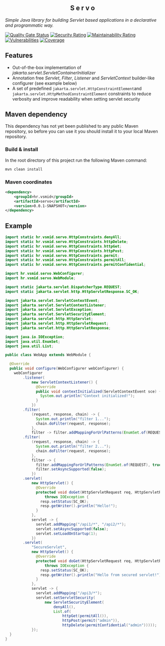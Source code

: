 <p>
  <h2 style="text-align: center">S e r v o</h2>
</p>

_Simple Java library for building Servlet based applications in a declarative and programmatic way._

[![Quality Gate Status](https://sonarcloud.io/api/project_badges/measure?project=vsmid_servo&metric=alert_status)](https://sonarcloud.io/summary/new_code?id=vsmid_servo)
[![Security Rating](https://sonarcloud.io/api/project_badges/measure?project=vsmid_servo&metric=security_rating)](https://sonarcloud.io/summary/new_code?id=vsmid_servo)
[![Maintainability Rating](https://sonarcloud.io/api/project_badges/measure?project=vsmid_servo&metric=sqale_rating)](https://sonarcloud.io/summary/new_code?id=vsmid_servo)
[![Vulnerabilities](https://sonarcloud.io/api/project_badges/measure?project=vsmid_servo&metric=vulnerabilities)](https://sonarcloud.io/summary/new_code?id=vsmid_servo)
[![Coverage](https://sonarcloud.io/api/project_badges/measure?project=vsmid_servo&metric=coverage)](https://sonarcloud.io/summary/new_code?id=vsmid_servo)

## Features

* Out-of-the-box implementation of _jakarta.servlet.ServletContainerInitializer_
* Annotation free _Servlet_, _Filter_, _Listener_ and _ServletContext_ builder-like configurer (see example below)
* A set of predefined `jakarta.servlet.HttpConstraintElement`and `jakarta.servlet.HttpMethodConstraintElement`
  constraints to reduce verbosity and improve readability when setting servlet security

## Maven dependency

This dependency has not yet been published to any public Maven repository, so before you can use it you should
install it to your local Maven repository.

### Build & install

In the root directory of this project run the following Maven command:

```bash 
mvn clean install
```

### Maven coordinates

```xml
<dependency>
    <groupId>hr.vsmid</groupId>
    <artifactId>servo</artifactId>
    <version>0.0.1-SNAPSHOT</version>
</dependency>
```

## Example

```java
import static hr.vsmid.servo.HttpConstraints.denyAll;
import static hr.vsmid.servo.HttpConstraints.httpDelete;
import static hr.vsmid.servo.HttpConstraints.httpGet;
import static hr.vsmid.servo.HttpConstraints.httpPost;
import static hr.vsmid.servo.HttpConstraints.permit;
import static hr.vsmid.servo.HttpConstraints.permitAll;
import static hr.vsmid.servo.HttpConstraints.permitConfidential;

import hr.vsmid.servo.WebConfigurer;
import hr.vsmid.servo.WebModule;

import static jakarta.servlet.DispatcherType.REQUEST;
import static jakarta.servlet.http.HttpServletResponse.SC_OK;

import jakarta.servlet.ServletContextEvent;
import jakarta.servlet.ServletContextListener;
import jakarta.servlet.ServletException;
import jakarta.servlet.ServletSecurityElement;
import jakarta.servlet.http.HttpServlet;
import jakarta.servlet.http.HttpServletRequest;
import jakarta.servlet.http.HttpServletResponse;

import java.io.IOException;
import java.util.EnumSet;
import java.util.List;

public class WebApp extends WebModule {

  @Override
  public void configure(WebConfigurer webConfigurer) {
    webConfigurer
        .listener(
            new ServletContextListener() {
              @Override
              public void contextInitialized(ServletContextEvent sce) {
                System.out.println("Context initialized!");
              }
            })
        .filter(
            (request, response, chain) -> {
              System.out.println("filter 1...");
              chain.doFilter(request, response);
            },
            filter -> filter.addMappingForUrlPatterns(EnumSet.of(REQUEST), true, "/api1/*"))
        .filter(
            (request, response, chain) -> {
              System.out.println("filter 2...");
              chain.doFilter(request, response);
            },
            filter -> {
              filter.addMappingForUrlPatterns(EnumSet.of(REQUEST), true, "/api2/*");
              filter.setAsyncSupported(false);
            })
        .servlet(
            new HttpServlet() {
              @Override
              protected void doGet(HttpServletRequest req, HttpServletResponse resp)
                  throws IOException {
                resp.setStatus(SC_OK);
                resp.getWriter().println("Hello!");
              }
            },
            servlet -> {
              servlet.addMapping("/api1/*", "/api2/*");
              servlet.setAsyncSupported(false);
              servlet.setLoadOnStartup(1);
            })
        .servlet(
            "SecureServlet",
            new HttpServlet() {
              @Override
              protected void doGet(HttpServletRequest req, HttpServletResponse resp)
                  throws IOException {
                resp.setStatus(SC_OK);
                resp.getWriter().println("Hello from secured servlet!");
              }
            },
            servlet -> {
              servlet.addMapping("/api3/*");
              servlet.setServletSecurity(
                  new ServletSecurityElement(
                      denyAll(),
                      List.of(
                          httpGet(permitAll()),
                          httpPost(permit("admin")),
                          httpDelete(permitConfidential("admin")))));
            });
  }
}
```